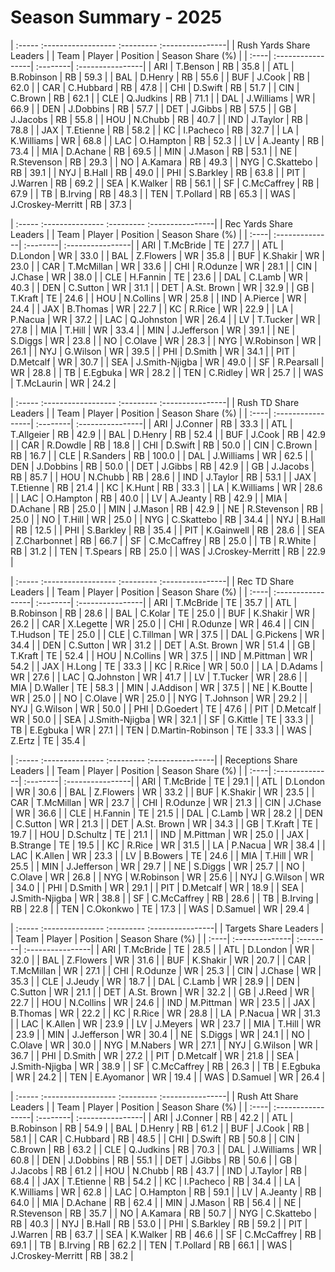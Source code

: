 # Season Summary - 2025

| :----- :------------------ :--------- :----------------|
|                Rush Yards Share Leaders                |
| Team | Player            | Position | Season Share (%) |
| :----| :-----------------| :--------| :----------------|
| ARI  | T.Benson          | RB       | 35.8             |
| ATL  | B.Robinson        | RB       | 59.3             |
| BAL  | D.Henry           | RB       | 55.6             |
| BUF  | J.Cook            | RB       | 62.0             |
| CAR  | C.Hubbard         | RB       | 47.8             |
| CHI  | D.Swift           | RB       | 51.7             |
| CIN  | C.Brown           | RB       | 62.1             |
| CLE  | Q.Judkins         | RB       | 71.1             |
| DAL  | J.Williams        | WR       | 66.9             |
| DEN  | J.Dobbins         | RB       | 57.7             |
| DET  | J.Gibbs           | RB       | 57.5             |
| GB   | J.Jacobs          | RB       | 55.8             |
| HOU  | N.Chubb           | RB       | 40.7             |
| IND  | J.Taylor          | RB       | 78.8             |
| JAX  | T.Etienne         | RB       | 58.2             |
| KC   | I.Pacheco         | RB       | 32.7             |
| LA   | K.Williams        | WR       | 68.8             |
| LAC  | O.Hampton         | RB       | 52.3             |
| LV   | A.Jeanty          | RB       | 73.4             |
| MIA  | D.Achane          | RB       | 69.5             |
| MIN  | J.Mason           | RB       | 53.1             |
| NE   | R.Stevenson       | RB       | 29.3             |
| NO   | A.Kamara          | RB       | 49.3             |
| NYG  | C.Skattebo        | RB       | 39.1             |
| NYJ  | B.Hall            | RB       | 49.0             |
| PHI  | S.Barkley         | RB       | 63.8             |
| PIT  | J.Warren          | RB       | 69.2             |
| SEA  | K.Walker          | RB       | 56.1             |
| SF   | C.McCaffrey       | RB       | 67.9             |
| TB   | B.Irving          | RB       | 48.3             |
| TEN  | T.Pollard         | RB       | 65.3             |
| WAS  | J.Croskey-Merritt | RB       | 37.3             |

| :----- :--------------- :--------- :----------------|
|               Rec Yards Share Leaders               |
| Team | Player         | Position | Season Share (%) |
| :----| :--------------| :--------| :----------------|
| ARI  | T.McBride      | TE       | 27.7             |
| ATL  | D.London       | WR       | 33.0             |
| BAL  | Z.Flowers      | WR       | 35.8             |
| BUF  | K.Shakir       | WR       | 23.0             |
| CAR  | T.McMillan     | WR       | 33.6             |
| CHI  | R.Odunze       | WR       | 28.1             |
| CIN  | J.Chase        | WR       | 38.0             |
| CLE  | H.Fannin       | TE       | 23.6             |
| DAL  | C.Lamb         | WR       | 40.3             |
| DEN  | C.Sutton       | WR       | 31.1             |
| DET  | A.St. Brown    | WR       | 32.9             |
| GB   | T.Kraft        | TE       | 24.6             |
| HOU  | N.Collins      | WR       | 25.8             |
| IND  | A.Pierce       | WR       | 24.4             |
| JAX  | B.Thomas       | WR       | 22.7             |
| KC   | R.Rice         | WR       | 22.9             |
| LA   | P.Nacua        | WR       | 37.2             |
| LAC  | Q.Johnston     | WR       | 26.4             |
| LV   | T.Tucker       | WR       | 27.8             |
| MIA  | T.Hill         | WR       | 33.4             |
| MIN  | J.Jefferson    | WR       | 39.1             |
| NE   | S.Diggs        | WR       | 23.8             |
| NO   | C.Olave        | WR       | 28.3             |
| NYG  | W.Robinson     | WR       | 26.1             |
| NYJ  | G.Wilson       | WR       | 39.5             |
| PHI  | D.Smith        | WR       | 34.1             |
| PIT  | D.Metcalf      | WR       | 30.7             |
| SEA  | J.Smith-Njigba | WR       | 49.0             |
| SF   | R.Pearsall     | WR       | 28.8             |
| TB   | E.Egbuka       | WR       | 28.2             |
| TEN  | C.Ridley       | WR       | 25.7             |
| WAS  | T.McLaurin     | WR       | 24.2             |

| :----- :------------------ :--------- :----------------|
|                 Rush TD Share Leaders                  |
| Team | Player            | Position | Season Share (%) |
| :----| :-----------------| :--------| :----------------|
| ARI  | J.Conner          | RB       | 33.3             |
| ATL  | T.Allgeier        | RB       | 42.9             |
| BAL  | D.Henry           | RB       | 52.4             |
| BUF  | J.Cook            | RB       | 42.9             |
| CAR  | R.Dowdle          | RB       | 18.8             |
| CHI  | D.Swift           | RB       | 50.0             |
| CIN  | C.Brown           | RB       | 16.7             |
| CLE  | R.Sanders         | RB       | 100.0            |
| DAL  | J.Williams        | WR       | 62.5             |
| DEN  | J.Dobbins         | RB       | 50.0             |
| DET  | J.Gibbs           | RB       | 42.9             |
| GB   | J.Jacobs          | RB       | 85.7             |
| HOU  | N.Chubb           | RB       | 28.6             |
| IND  | J.Taylor          | RB       | 53.1             |
| JAX  | T.Etienne         | RB       | 21.4             |
| KC   | K.Hunt            | RB       | 33.3             |
| LA   | K.Williams        | WR       | 28.6             |
| LAC  | O.Hampton         | RB       | 40.0             |
| LV   | A.Jeanty          | RB       | 42.9             |
| MIA  | D.Achane          | RB       | 25.0             |
| MIN  | J.Mason           | RB       | 42.9             |
| NE   | R.Stevenson       | RB       | 25.0             |
| NO   | T.Hill            | WR       | 25.0             |
| NYG  | C.Skattebo        | RB       | 34.4             |
| NYJ  | B.Hall            | RB       | 12.5             |
| PHI  | S.Barkley         | RB       | 35.4             |
| PIT  | K.Gainwell        | RB       | 28.6             |
| SEA  | Z.Charbonnet      | RB       | 66.7             |
| SF   | C.McCaffrey       | RB       | 25.0             |
| TB   | R.White           | RB       | 31.2             |
| TEN  | T.Spears          | RB       | 25.0             |
| WAS  | J.Croskey-Merritt | RB       | 22.9             |

| :----- :------------------ :--------- :----------------|
|                  Rec TD Share Leaders                  |
| Team | Player            | Position | Season Share (%) |
| :----| :-----------------| :--------| :----------------|
| ARI  | T.McBride         | TE       | 35.7             |
| ATL  | B.Robinson        | RB       | 28.6             |
| BAL  | C.Kolar           | TE       | 25.0             |
| BUF  | K.Shakir          | WR       | 26.2             |
| CAR  | X.Legette         | WR       | 25.0             |
| CHI  | R.Odunze          | WR       | 46.4             |
| CIN  | T.Hudson          | TE       | 25.0             |
| CLE  | C.Tillman         | WR       | 37.5             |
| DAL  | G.Pickens         | WR       | 34.4             |
| DEN  | C.Sutton          | WR       | 31.2             |
| DET  | A.St. Brown       | WR       | 51.4             |
| GB   | T.Kraft           | TE       | 52.4             |
| HOU  | N.Collins         | WR       | 37.5             |
| IND  | M.Pittman         | WR       | 54.2             |
| JAX  | H.Long            | TE       | 33.3             |
| KC   | R.Rice            | WR       | 50.0             |
| LA   | D.Adams           | WR       | 27.6             |
| LAC  | Q.Johnston        | WR       | 41.7             |
| LV   | T.Tucker          | WR       | 28.6             |
| MIA  | D.Waller          | TE       | 58.3             |
| MIN  | J.Addison         | WR       | 37.5             |
| NE   | K.Boutte          | WR       | 25.0             |
| NO   | C.Olave           | WR       | 25.0             |
| NYG  | T.Johnson         | WR       | 29.2             |
| NYJ  | G.Wilson          | WR       | 50.0             |
| PHI  | D.Goedert         | TE       | 47.6             |
| PIT  | D.Metcalf         | WR       | 50.0             |
| SEA  | J.Smith-Njigba    | WR       | 32.1             |
| SF   | G.Kittle          | TE       | 33.3             |
| TB   | E.Egbuka          | WR       | 27.1             |
| TEN  | D.Martin-Robinson | TE       | 33.3             |
| WAS  | Z.Ertz            | TE       | 35.4             |

| :----- :--------------- :--------- :----------------|
|               Receptions Share Leaders              |
| Team | Player         | Position | Season Share (%) |
| :----| :--------------| :--------| :----------------|
| ARI  | T.McBride      | TE       | 29.1             |
| ATL  | D.London       | WR       | 30.6             |
| BAL  | Z.Flowers      | WR       | 33.2             |
| BUF  | K.Shakir       | WR       | 23.5             |
| CAR  | T.McMillan     | WR       | 23.7             |
| CHI  | R.Odunze       | WR       | 21.3             |
| CIN  | J.Chase        | WR       | 36.6             |
| CLE  | H.Fannin       | TE       | 21.5             |
| DAL  | C.Lamb         | WR       | 28.2             |
| DEN  | C.Sutton       | WR       | 21.3             |
| DET  | A.St. Brown    | WR       | 34.3             |
| GB   | T.Kraft        | TE       | 19.7             |
| HOU  | D.Schultz      | TE       | 21.1             |
| IND  | M.Pittman      | WR       | 25.0             |
| JAX  | B.Strange      | TE       | 19.5             |
| KC   | R.Rice         | WR       | 31.5             |
| LA   | P.Nacua        | WR       | 38.4             |
| LAC  | K.Allen        | WR       | 23.3             |
| LV   | B.Bowers       | TE       | 24.6             |
| MIA  | T.Hill         | WR       | 25.5             |
| MIN  | J.Jefferson    | WR       | 29.7             |
| NE   | S.Diggs        | WR       | 25.7             |
| NO   | C.Olave        | WR       | 26.8             |
| NYG  | W.Robinson     | WR       | 25.6             |
| NYJ  | G.Wilson       | WR       | 34.0             |
| PHI  | D.Smith        | WR       | 29.1             |
| PIT  | D.Metcalf      | WR       | 18.9             |
| SEA  | J.Smith-Njigba | WR       | 38.8             |
| SF   | C.McCaffrey    | RB       | 28.6             |
| TB   | B.Irving       | RB       | 22.8             |
| TEN  | C.Okonkwo      | TE       | 17.3             |
| WAS  | D.Samuel       | WR       | 29.4             |

| :----- :--------------- :--------- :----------------|
|                Targets Share Leaders                |
| Team | Player         | Position | Season Share (%) |
| :----| :--------------| :--------| :----------------|
| ARI  | T.McBride      | TE       | 28.5             |
| ATL  | D.London       | WR       | 32.0             |
| BAL  | Z.Flowers      | WR       | 31.6             |
| BUF  | K.Shakir       | WR       | 20.7             |
| CAR  | T.McMillan     | WR       | 27.1             |
| CHI  | R.Odunze       | WR       | 25.3             |
| CIN  | J.Chase        | WR       | 35.3             |
| CLE  | J.Jeudy        | WR       | 18.7             |
| DAL  | C.Lamb         | WR       | 28.9             |
| DEN  | C.Sutton       | WR       | 21.1             |
| DET  | A.St. Brown    | WR       | 32.2             |
| GB   | J.Reed         | WR       | 22.7             |
| HOU  | N.Collins      | WR       | 24.6             |
| IND  | M.Pittman      | WR       | 23.5             |
| JAX  | B.Thomas       | WR       | 22.2             |
| KC   | R.Rice         | WR       | 28.8             |
| LA   | P.Nacua        | WR       | 31.3             |
| LAC  | K.Allen        | WR       | 23.9             |
| LV   | J.Meyers       | WR       | 23.7             |
| MIA  | T.Hill         | WR       | 23.9             |
| MIN  | J.Jefferson    | WR       | 30.4             |
| NE   | S.Diggs        | WR       | 24.1             |
| NO   | C.Olave        | WR       | 30.0             |
| NYG  | M.Nabers       | WR       | 27.1             |
| NYJ  | G.Wilson       | WR       | 36.7             |
| PHI  | D.Smith        | WR       | 27.2             |
| PIT  | D.Metcalf      | WR       | 21.8             |
| SEA  | J.Smith-Njigba | WR       | 38.9             |
| SF   | C.McCaffrey    | RB       | 26.3             |
| TB   | E.Egbuka       | WR       | 24.2             |
| TEN  | E.Ayomanor     | WR       | 19.4             |
| WAS  | D.Samuel       | WR       | 26.4             |

| :----- :------------------ :--------- :----------------|
|                 Rush Att Share Leaders                 |
| Team | Player            | Position | Season Share (%) |
| :----| :-----------------| :--------| :----------------|
| ARI  | J.Conner          | RB       | 42.2             |
| ATL  | B.Robinson        | RB       | 54.9             |
| BAL  | D.Henry           | RB       | 61.2             |
| BUF  | J.Cook            | RB       | 58.1             |
| CAR  | C.Hubbard         | RB       | 48.5             |
| CHI  | D.Swift           | RB       | 50.8             |
| CIN  | C.Brown           | RB       | 63.2             |
| CLE  | Q.Judkins         | RB       | 70.3             |
| DAL  | J.Williams        | WR       | 60.8             |
| DEN  | J.Dobbins         | RB       | 55.1             |
| DET  | J.Gibbs           | RB       | 50.6             |
| GB   | J.Jacobs          | RB       | 61.2             |
| HOU  | N.Chubb           | RB       | 43.7             |
| IND  | J.Taylor          | RB       | 68.4             |
| JAX  | T.Etienne         | RB       | 54.2             |
| KC   | I.Pacheco         | RB       | 34.4             |
| LA   | K.Williams        | WR       | 62.8             |
| LAC  | O.Hampton         | RB       | 59.1             |
| LV   | A.Jeanty          | RB       | 64.0             |
| MIA  | D.Achane          | RB       | 62.4             |
| MIN  | J.Mason           | RB       | 56.4             |
| NE   | R.Stevenson       | RB       | 35.7             |
| NO   | A.Kamara          | RB       | 50.7             |
| NYG  | C.Skattebo        | RB       | 40.3             |
| NYJ  | B.Hall            | RB       | 53.0             |
| PHI  | S.Barkley         | RB       | 59.2             |
| PIT  | J.Warren          | RB       | 63.7             |
| SEA  | K.Walker          | RB       | 46.6             |
| SF   | C.McCaffrey       | RB       | 69.1             |
| TB   | B.Irving          | RB       | 62.2             |
| TEN  | T.Pollard         | RB       | 66.1             |
| WAS  | J.Croskey-Merritt | RB       | 38.2             |

